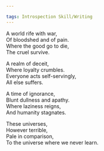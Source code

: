 ```yaml
---

tags: Introspection Skill/Writing 
---
```


A world rife with war,  
Of bloodshed and of pain.  
Where the good go to die,  
The cruel survive.

A realm of deceit,  
Where loyalty crumbles.  
Everyone acts self-servingly,  
All else suffers.

A time of ignorance,  
Blunt dullness and apathy.  
Where laziness reigns,  
And humanity stagnates.

These universes,  
However terrible,  
Pale in comparison,  
To the universe where we never learn.